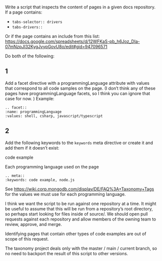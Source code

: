 Write a script that inspects the content of pages in a given docs repository. If a page contains:

- `tabs-selector:: drivers`
- `tabs-drivers::`

Or if the page contains an include from this list: https://docs.google.com/spreadsheets/d/12WFKaS-pb_h6Joz_DIa-07mNzpJI32KygJvypGovU8o/edit#gid=947096571

Do both of the following:


## 1
Add a facet directive with a programmingLanguage attribute with values that correspond to all code samples on the page.
(I don’t think any of these pages have programmingLanguage facets, so I think you can ignore that case for now. )
Example:

```
.. facet::
:name: programmingLanguage
:values: shell, csharp, javascript/typescript
```

## 2 
Add the following keywords to the `keywords` meta directive or create it and add them if it doesn’t exist:

code example

Each programming language used on the page

```
.. meta::
:keywords: code example, node.js
```

See https://wiki.corp.mongodb.com/display/DE/FAQ%3A+Taxonomy+Tags for the
values we must use for each programming language.

I think we want the script to be run against one repository at a time.
It might be useful to assume that this will be run from a repository’s
root directory, so perhaps start looking for files inside of source/. We
should open pull requests against each repository and allow members of
the owning team to review, approve, and merge.

Identifying pages that contain other types of code examples are out of
scope of this request.

The taxonomy project deals only with the master / main / current branch, so no need to backport the result of this script to other versions. 
